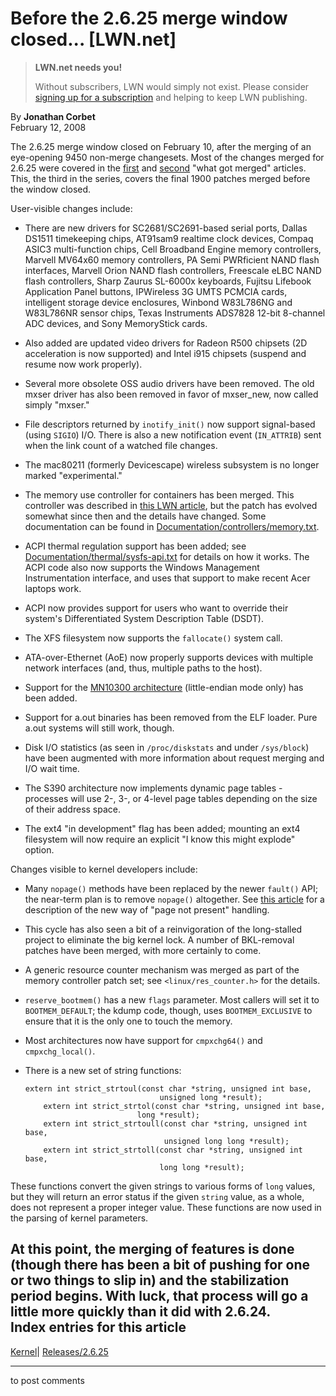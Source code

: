 # Before the 2.6.25 merge window closed... [LWN.net]

> **LWN.net needs you!**
> 
> Without subscribers, LWN would simply not exist. Please consider [signing up for a subscription](/Promo/nst-nag2/subscribe) and helping to keep LWN publishing. 

By **Jonathan Corbet**  
February 12, 2008 

The 2.6.25 merge window closed on February 10, after the merging of an eye-opening 9450 non-merge changesets. Most of the changes merged for 2.6.25 were covered in the [first](http://lwn.net/Articles/266721/) and [second](http://lwn.net/Articles/267849/) "what got merged" articles. This, the third in the series, covers the final 1900 patches merged before the window closed. 

User-visible changes include: 

  * There are new drivers for SC2681/SC2691-based serial ports, Dallas DS1511 timekeeping chips, AT91sam9 realtime clock devices, Compaq ASIC3 multi-function chips, Cell Broadband Engine memory controllers, Marvell MV64x60 memory controllers, PA Semi PWRficient NAND flash interfaces, Marvell Orion NAND flash controllers, Freescale eLBC NAND flash controllers, Sharp Zaurus SL-6000x keyboards, Fujitsu Lifebook Application Panel buttons, IPWireless 3G UMTS PCMCIA cards, intelligent storage device enclosures, Winbond W83L786NG and W83L786NR sensor chips, Texas Instruments ADS7828 12-bit 8-channel ADC devices, and Sony MemoryStick cards. 

  * Also added are updated video drivers for Radeon R500 chipsets (2D acceleration is now supported) and Intel i915 chipsets (suspend and resume now work properly). 

  * Several more obsolete OSS audio drivers have been removed. The old mxser driver has also been removed in favor of mxser_new, now called simply "mxser." 

  * File descriptors returned by `inotify_init()` now support signal-based (using `SIGIO`) I/O. There is also a new notification event (`IN_ATTRIB`) sent when the link count of a watched file changes. 

  * The mac80211 (formerly Devicescape) wireless subsystem is no longer marked "experimental." 

  * The memory use controller for containers has been merged. This controller was described in [this LWN article](http://lwn.net/Articles/243795/), but the patch has evolved somewhat since then and the details have changed. Some documentation can be found in [Documentation/controllers/memory.txt](/Articles/268937/). 

  * ACPI thermal regulation support has been added; see [Documentation/thermal/sysfs-api.txt](/Articles/268958/) for details on how it works. The ACPI code also now supports the Windows Management Instrumentation interface, and uses that support to make recent Acer laptops work. 

  * ACPI now provides support for users who want to override their system's Differentiated System Description Table (DSDT). 

  * The XFS filesystem now supports the `fallocate()` system call. 

  * ATA-over-Ethernet (AoE) now properly supports devices with multiple network interfaces (and, thus, multiple paths to the host). 

  * Support for the [MN10300 architecture](http://www.semicon.panasonic.co.jp/e-micom/catalog/mn10300.htm) (little-endian mode only) has been added. 

  * Support for a.out binaries has been removed from the ELF loader. Pure a.out systems will still work, though. 

  * Disk I/O statistics (as seen in `/proc/diskstats` and under `/sys/block`) have been augmented with more information about request merging and I/O wait time. 

  * The S390 architecture now implements dynamic page tables - processes will use 2-, 3-, or 4-level page tables depending on the size of their address space. 

  * The ext4 "in development" flag has been added; mounting an ext4 filesystem will now require an explicit "I know this might explode" option. 




Changes visible to kernel developers include: 

  * Many `nopage()` methods have been replaced by the newer `fault()` API; the near-term plan is to remove `nopage()` altogether. See [this article](http://lwn.net/Articles/242625/) for a description of the new way of "page not present" handling. 

  * This cycle has also seen a bit of a reinvigoration of the long-stalled project to eliminate the big kernel lock. A number of BKL-removal patches have been merged, with more certainly to come. 

  * A generic resource counter mechanism was merged as part of the memory controller patch set; see `<linux/res_counter.h>` for the details. 

  * `reserve_bootmem()` has a new `flags` parameter. Most callers will set it to `BOOTMEM_DEFAULT`; the kdump code, though, uses `BOOTMEM_EXCLUSIVE` to ensure that it is the only one to touch the memory. 

  * Most architectures now have support for `cmpxchg64()` and `cmpxchg_local()`. 

  * There is a new set of string functions: 
        
        extern int strict_strtoul(const char *string, unsigned int base, 
                                      unsigned long *result);
            extern int strict_strtol(const char *string, unsigned int base,
            	       		     long *result);
            extern int strict_strtoull(const char *string, unsigned int base,
                                       unsigned long long *result);
            extern int strict_strtoll(const char *string, unsigned int base,
                                      long long *result);
        

These functions convert the given strings to various forms of `long` values, but they will return an error status if the given `string` value, as a whole, does not represent a proper integer value. These functions are now used in the parsing of kernel parameters. 




At this point, the merging of features is done (though there has been a bit of pushing for one or two things to slip in) and the stabilization period begins. With luck, that process will go a little more quickly than it did with 2.6.24.  
Index entries for this article  
---  
[Kernel](/Kernel/Index)| [Releases/2.6.25](/Kernel/Index#Releases-2.6.25)  
  


* * *

to post comments 
